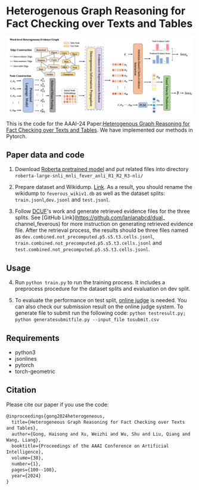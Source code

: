 # Heterogenous Graph Reasoning for Fact Checking over Texts and Tables

![modelstruct](pics/modelstruct.png)

This is the code for the AAAI-24 Paper:[Heterogenous Graph Reasoning for Fact Checking over Texts and Tables](https://arxiv.org/abs/2402.13028v1). We have implemented our methods in Pytorch.

## Paper data and code

1. Download [Roberta pretrained model](https://huggingface.co/ynie/roberta-large-snli_mnli_fever_anli_R1_R2_R3-nli) and put related files into directory `roberta-large-snli_mnli_fever_anli_R1_R2_R3-nli/`

2. Prepare dataset and Wikidump. [Link](https://fever.ai/dataset/feverous.html). As a result, you should rename the wikidump to `feverous_wikiv1.db` as well as the dataset splits: `train.jsonl`,`dev.jsonl` and `test.jsonl`.

3. Follow [DCUF](https://aclanthology.org/2022.naacl-main.384)'s work and generate retrieved evidence files for the three splits. See [GitHub Link](https://github.com/lanlanabcd/dual_
channel_feverous)  for more instruction on generating retrieved evidence file. After the retrieval process, the results should be three files named as `dev.combined.not_precomputed.p5.s5.t3.cells.jsonl`, `train.combined.not_precomputed.p5.s5.t3.cells.jsonl` and `test.combined.not_precomputed.p5.s5.t3.cells.jsonl`.

## Usage

4. Run `python train.py` to run the training process. It includes a preprocess procedure for the dataset splits and evaluation on dev split.

5. To evaluate the performance on test split, [online judge](https://eval.ai/web/challenges/challenge-page/1091/overview) is needed. You can also check our submission result on the online judge system. To generate file to submit run the following code: `python testresult.py; python generatesubmitfile.py --input_file tosubmit.csv`

## Requirements
- python3
- jsonlines
- pytorch
- torch-geometric

## Citation
Please cite our paper if you use the code:
```
@inproceedings{gong2024heterogeneous,
  title={Heterogeneous Graph Reasoning for Fact Checking over Texts and Tables},
  author={Gong, Haisong and Xu, Weizhi and Wu, Shu and Liu, Qiang and Wang, Liang},
  booktitle={Proceedings of the AAAI Conference on Artificial Intelligence},
  volume={38},
  number={1},
  pages={100--108},
  year={2024}
}
```
